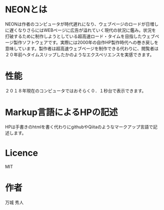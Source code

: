 # NEONとは
NEONは作者のコンピュータが時代遅れになり、ウェブページのロードが日増しに遅くなりさらにはWEBページに広告が溢れていく現代の状況に鑑み。状況を打破するために制作しようとしている超高速ロード・タイムを目指したウェブページ製作ソフトウェアです。実際には2000年の自作HP製作時代への巻き戻しを意味しています。製作者は超高速ウェブページを制作できる代わりに、閲覧者は２０年前へタイムスリップしたかのようなエクスペリエンスを実感できます。

# 性能
２０１８年現在のコンピュータではおそらく０．１秒台で表示できます。

# Markup言語によるHPの記述
HPは手書きのhtmlを書く代わりにgithubやQiitaのようなマークアップ言語で記述します。

# Licence
MIT

# 作者
万城 秀人
